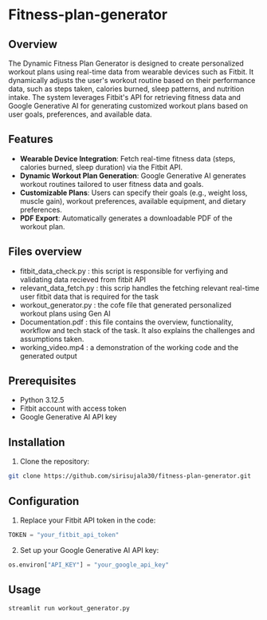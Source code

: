 # Fitness-plan-generator

## Overview
The Dynamic Fitness Plan Generator is designed to create personalized workout plans using real-time data from wearable devices such as Fitbit. It dynamically adjusts the user's workout routine based on their performance data, such as steps taken, calories burned, sleep patterns, and nutrition intake. The system leverages Fitbit's API for retrieving fitness data and Google Generative AI for generating customized workout plans based on user goals, preferences, and available data.

## Features
- **Wearable Device Integration**: Fetch real-time fitness data (steps, calories burned, sleep duration) via the Fitbit API.
- **Dynamic Workout Plan Generation**: Google Generative AI generates workout routines tailored to user fitness data and goals.
- **Customizable Plans**: Users can specify their goals (e.g., weight loss, muscle gain), workout preferences, available equipment, and dietary preferences.
- **PDF Export**: Automatically generates a downloadable PDF of the workout plan.

## Files overview
- fitbit_data_check.py : this script is responsible for verfiying and validating data recieved from fitbit API
- relevant_data_fetch.py : this scrip handles the fetching relevant real-time user fitbit data that is required for the task
- workout_generator.py : the cofe file that generated personalized workout plans using Gen AI
- Documentation.pdf : this file contains the overview, functionality, workflow and tech stack of the task. It also explains the challenges and assumptions taken.
- working_video.mp4 : a demonstration of the working code and the generated output


## Prerequisites
- Python 3.12.5
- Fitbit account with access token
- Google Generative AI API key

## Installation

1. Clone the repository:
```bash
git clone https://github.com/sirisujala30/fitness-plan-generator.git
```

## Configuration
1. Replace your Fitbit API token in the code:
```python
TOKEN = "your_fitbit_api_token"
```

2. Set up your Google Generative AI API key:
```python
os.environ["API_KEY"] = "your_google_api_key"
```

## Usage
```bash
streamlit run workout_generator.py
```
